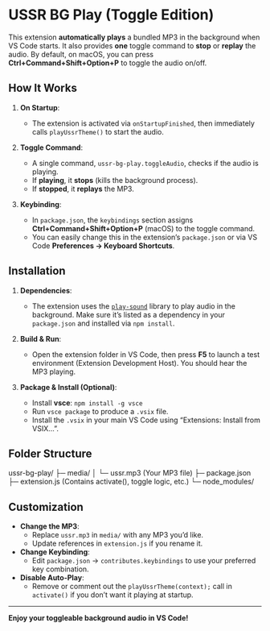 # USSR BG Play (Toggle Edition)

This extension **automatically plays** a bundled MP3 in the background when VS Code starts. It also provides **one** toggle command to **stop** or **replay** the audio. By default, on macOS, you can press **Ctrl+Command+Shift+Option+P** to toggle the audio on/off.

## How It Works

1. **On Startup**:  
   - The extension is activated via `onStartupFinished`, then immediately calls `playUssrTheme()` to start the audio.

2. **Toggle Command**:  
   - A single command, `ussr-bg-play.toggleAudio`, checks if the audio is playing.  
   - If **playing**, it **stops** (kills the background process).  
   - If **stopped**, it **replays** the MP3.

3. **Keybinding**:  
   - In `package.json`, the `keybindings` section assigns **Ctrl+Command+Shift+Option+P** (macOS) to the toggle command.  
   - You can easily change this in the extension’s `package.json` or via VS Code **Preferences → Keyboard Shortcuts**.

## Installation

1. **Dependencies**:  
   - The extension uses the [`play-sound`](https://www.npmjs.com/package/play-sound) library to play audio in the background. Make sure it’s listed as a dependency in your `package.json` and installed via `npm install`.

2. **Build & Run**:  
   - Open the extension folder in VS Code, then press **F5** to launch a test environment (Extension Development Host). You should hear the MP3 playing.

3. **Package & Install (Optional)**:  
   - Install **vsce**: `npm install -g vsce`  
   - Run `vsce package` to produce a `.vsix` file.  
   - Install the `.vsix` in your main VS Code using “Extensions: Install from VSIX...”.

## Folder Structure

ussr-bg-play/
├─ media/
│   └─ ussr.mp3      (Your MP3 file)
├─ package.json
├─ extension.js      (Contains activate(), toggle logic, etc.)
└─ node_modules/

## Customization

- **Change the MP3**:  
  - Replace `ussr.mp3` in `media/` with any MP3 you’d like.  
  - Update references in `extension.js` if you rename it.  
- **Change Keybinding**:  
  - Edit `package.json` → `contributes.keybindings` to use your preferred key combination.  
- **Disable Auto-Play**:  
  - Remove or comment out the `playUssrTheme(context);` call in `activate()` if you don’t want it playing at startup.  

---

**Enjoy your toggleable background audio in VS Code!**